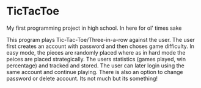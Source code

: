 # TicTacToe

My first programming project in high school. In here for ol' times sake

This program plays Tic-Tac-Toe/Three-in-a-row against the user. The user first creates an account with password and then choses game difficulty. In easy mode, the pieces are randomly placed where as in hard mode the peices are placed strategically. The users statistics (games played, win percentage) and tracked and stored. The user can later login using the same account and continue playing. There is also an option to change password or delete account. Its not much but its something!
